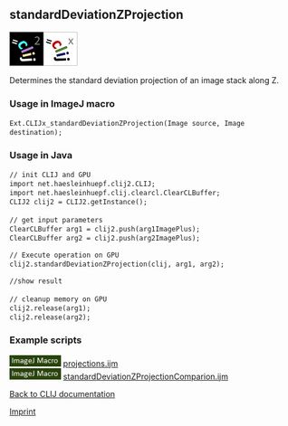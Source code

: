 ## standardDeviationZProjection
![Image](images/mini_clij2_logo.png)![Image](images/mini_clijx_logo.png)

Determines the standard deviation projection of an image stack along Z.

### Usage in ImageJ macro
```
Ext.CLIJx_standardDeviationZProjection(Image source, Image destination);
```


### Usage in Java
```
// init CLIJ and GPU
import net.haesleinhuepf.clij2.CLIJ;
import net.haesleinhuepf.clij.clearcl.ClearCLBuffer;
CLIJ2 clij2 = CLIJ2.getInstance();

// get input parameters
ClearCLBuffer arg1 = clij2.push(arg1ImagePlus);
ClearCLBuffer arg2 = clij2.push(arg2ImagePlus);
```

```
// Execute operation on GPU
clij2.standardDeviationZProjection(clij, arg1, arg2);
```

```
//show result

// cleanup memory on GPU
clij2.release(arg1);
clij2.release(arg2);
```




### Example scripts
<a href="https://github.com/clij/clij-advanced-filters/blob/master/src/main/macro/"><img src="images/language_macro.png" height="20"/></a> [projections.ijm](https://github.com/clij/clij-advanced-filters/blob/master/src/main/macro/projections.ijm)  
<a href="https://github.com/clij/clij-advanced-filters/blob/master/src/main/macro/"><img src="images/language_macro.png" height="20"/></a> [standardDeviationZProjectionComparion.ijm](https://github.com/clij/clij-advanced-filters/blob/master/src/main/macro/standardDeviationZProjectionComparion.ijm)  


[Back to CLIJ documentation](https://clij.github.io/)

[Imprint](https://clij.github.io/imprint)
